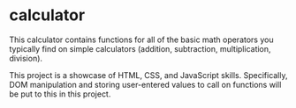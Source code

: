 # calculator

This calculator contains functions for all of the basic math operators you typically find on simple calculators (addition, subtraction, multiplication, division).

This project is a showcase of HTML, CSS, and JavaScript skills. Specifically, DOM manipulation and storing user-entered values to call on functions will be put to this in this project.